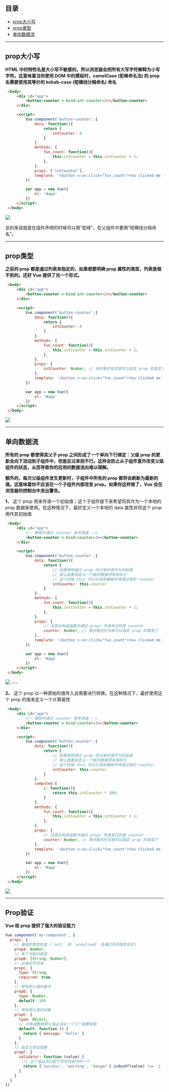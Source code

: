 ## 目录
- [prop大小写](#prop大小写)
- [prop类型](#prop类型)
- [单向数据流](#单向数据流)

---

## prop大小写
   **HTML 中的特性名是大小写不敏感的，所以浏览器会把所有大写字符解释为小写字符。这意味着当你使用 DOM 中的模板时，camelCase (驼峰命名法) 的 prop 名需要使用其等价的 kebab-case (短横线分隔命名) 命名**
   ```html
    <body>
        <div id="app">
            <button-counter v-bind:int-counter=2></button-counter>
        </div>

        <script>
            Vue.component('button-counter',{
                data: function(){
                    return {
                        intCounter: 0
                    }
                },
                methods: {
                    fun_count: function(){
                        this.intCounter = this.intCounter + 1;
                    },
                },
                props: ['intCounter'],
                template: '<button v-on:click="fun_count">You clicked me {{ intCounter }} times.</button>'
            })

            var app = new Vue({
                el: '#app'
            })
        </script>
    </body>
   ```
   <img src="./imgs/10.4.png">

   总的来说就是在组件声明的时候可以用“驼峰”，在父组件中要用“短横线分隔命名”。

   ---


## prop类型
   **之前的 prop 都是通过列表来指定的，如果想要明确 prop 属性的类型，列表是做不到的。还好 Vue 提供了另一个形式。**
   ```html
    <body>
        <div id="app">
            <button-counter v-bind:int-counter=2></button-counter>
        </div>

        <script>
            Vue.component('button-counter',{
                data: function(){
                    return {
                        intCounter: 0
                    }
                },
                methods: {
                    fun_count: function(){
                        this.intCounter = this.intCounter + 1;
                    },
                },
                props: {
                    intCounter: Number, // 用对象的形式就可以指定 prop 的类型了
                },
                template: '<button v-on:click="fun_count">You clicked me {{ intCounter }} times.</button>'
            })

            var app = new Vue({
                el: '#app'
            })
        </script>
    </body>
   ```
   <img src="./imgs/10.5.jpg">

   ---

## 单向数据流
   **所有的 prop 都使得其父子 prop 之间形成了一个单向下行绑定：父级 prop 的更新会向下流动到子组件中，但是反过来则不行。这样会防止从子组件意外改变父级组件的状态，从而导致你的应用的数据流向难以理解。**

   **额外的，每次父级组件发生更新时，子组件中所有的 prop 都将会刷新为最新的值。这意味着你不应该在一个子组件内部改变 prop。如果你这样做了，Vue 会在浏览器的控制台中发出警告。**

   **1、** 这个 prop 用来传递一个初始值；这个子组件接下来希望将其作为一个本地的 prop 数据来使用。在这种情况下，最好定义一个本地的 data 属性并将这个 prop 用作其初始值
   ```html
    <body>
        <div id="app">
            <!--模板中通过 counter 来传递值 -->
            <button-counter v-bind:counter=2></button-counter>
        </div>

        <script>
            Vue.component('button-counter',{
                data: function(){
                    return {
                        // 如果想把通过 prop 传过来的值作为初始值
                        // 那么就要自定义一个新的数据项来保存它
                        // 这个时候 this 可以引用到模板中传递过来的 counter
                        intCounter: this.counter
                    }
                },
                methods: {
                    fun_count: function(){
                        this.intCounter = this.intCounter + 1;
                    },
                },
                props: {
                    // 注意在构造函数中通过 props 传递来过的是 counter
                    counter: Number, // 用对象的形式就可以指定 prop 的类型了
                },
                template: '<button v-on:click="fun_count">You clicked me {{ intCounter }} times.</button>'
            })

            var app = new Vue({
                el: '#app'
            })
        </script>
    </body>
   ```
   <img src="./imgs/10.6.jpg">
   ---

   **2、** 这个 prop 以一种原始的值传入且需要进行转换。在这种情况下，最好使用这个 prop 的值来定义一个计算属性
   ```html
    <body>
        <div id="app">
            <!--模板中通过 counter 来传递值 -->
            <button-counter v-bind:counter=2></button-counter>
        </div>

        <script>
            Vue.component('button-counter',{
                data: function(){
                    return {
                        // 如果想把通过 prop 传过来的值作为初始值
                        // 那么就要自定义一个新的数据项来保存它
                        // 这个时候 this 可以引用到模板中传递过来的 counter
                        intCounter: this.counter
                    }
                },
                computed:{
                    i: function(){
                        return this.intCounter * 100;
                    }
                },
                methods: {
                    fun_count: function(){
                        this.intCounter = this.intCounter + 1;
                    },
                },
                props: {
                    // 注意在构造函数中通过 props 传递来过的是 counter
                    counter: Number, // 用对象的形式就可以指定 prop 的类型了
                },
                template: '<button v-on:click="fun_count">You clicked me {{ i }} times.</button>'
            })

            var app = new Vue({
                el: '#app'
            })
        </script>
    </body>
   ```
   <img src="./imgs/10.7.jpg">

   ---

## Prop验证
   **Vue 给 prop 提供了强大的验证能力**
   ```js
   Vue.component('my-component', {
     props: {
       // 基础的类型检查 (`null` 和 `undefined` 会通过任何类型验证)
       propA: Number,
       // 多个可能的类型
       propB: [String, Number],
       // 必填的字符串
       propC: {
         type: String,
         required: true
       },
       // 带有默认值的数字
       propD: {
         type: Number,
         default: 100
       },
       // 带有默认值的对象
       propE: {
         type: Object,
         // 对象或数组默认值必须从一个工厂函数获取
         default: function () {
           return { message: 'hello' }
         }
       },
       // 自定义验证函数
       propF: {
         validator: function (value) {
           // 这个值必须匹配下列字符串中的一个
           return ['success', 'warning', 'danger'].indexOf(value) !== -1
         }
       }
     }
   })
   ```
